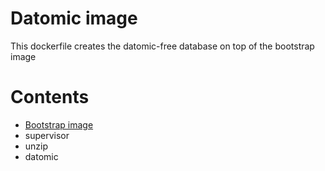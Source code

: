 # Datomic image
This dockerfile creates the datomic-free database on top of the bootstrap image

# Contents
- [Bootstrap image](../bootstrap/README.md)
- supervisor
- unzip
- datomic 
